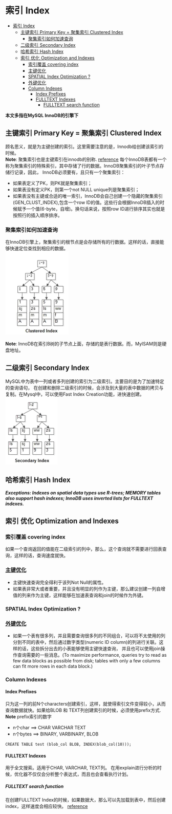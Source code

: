# 索引 Index
<!-- TOC -->

- [索引 Index](#%E7%B4%A2%E5%BC%95-index)
    - [主键索引 Primary Key  = 聚集索引 Clustered  Index](#%E4%B8%BB%E9%94%AE%E7%B4%A2%E5%BC%95-primary-key---%E8%81%9A%E9%9B%86%E7%B4%A2%E5%BC%95-clustered--index)
        - [聚集索引如何加速查询](#%E8%81%9A%E9%9B%86%E7%B4%A2%E5%BC%95%E5%A6%82%E4%BD%95%E5%8A%A0%E9%80%9F%E6%9F%A5%E8%AF%A2)
    - [二级索引   Secondary Index](#%E4%BA%8C%E7%BA%A7%E7%B4%A2%E5%BC%95---secondary-index)
    - [哈希索引  Hash  Index](#%E5%93%88%E5%B8%8C%E7%B4%A2%E5%BC%95--hash--index)
    - [索引 优化 Optimization and Indexes](#%E7%B4%A2%E5%BC%95-%E4%BC%98%E5%8C%96-optimization-and-indexes)
        - [索引覆盖 covering index](#%E7%B4%A2%E5%BC%95%E8%A6%86%E7%9B%96-covering-index)
        - [主键优化](#%E4%B8%BB%E9%94%AE%E4%BC%98%E5%8C%96)
        - [SPATIAL Index Optimization ?](#spatial-index-optimization-)
        - [外键优化](#%E5%A4%96%E9%94%AE%E4%BC%98%E5%8C%96)
        - [Column Indexes](#column-indexes)
            - [Index Prefixes](#index-prefixes)
            - [FULLTEXT Indexes](#fulltext-indexes)
                - [FULLTEXT search function](#fulltext-search-function)

<!-- /TOC -->
__本文多指在MySQL InnoDB的引擎下__

## 主键索引 Primary Key  = 聚集索引 Clustered  Index
顾名思义，就是为主键创建的索引。这里需要注意的是，Innodb给创建该索引的时候。    
__Note__: 聚集索引也是主键索引在innodb的别称. [reference](https://dev.mysql.com/doc/refman/8.0/en/glossary.html#glos_clustered_index)
每个InnoDB表都有一个称为聚集索引的特殊索引，其中存储了行的数据。InnoDB聚集索引的叶子节点存储行记录，因此， InnoDB必须要有，且只有一个聚集索引：
* 如果表定义了PK，则PK就是聚集索引；
* 如果表没有定义PK，则第一个not NULL unique列是聚集索引；
* 如果表没有主键或合适的唯一索引，InnoDB会自己创建一个隐藏的聚集索引(GEN_CLUST_INDEX),包含一个row ID的值。这些行会根据InnoDB插入的时候赋予一个值(6-byte，自增)。换句话来说，按照row ID进行排序其实也就是按照行的插入顺序排序。

### 聚集索引如何加速查询
在InnoDB引擎上，聚集索引的根节点是会存储所有的行数据。这样的话，直接能够快速定位查找到相应的数据。   
![](./images/clusteredindex.PNG)


__Note__: InnoDB在索引B树的子节点上面，存储的是表行数据。而，MyISAM则是硬盘地址。

## 二级索引   Secondary Index
MySQL中为表中一列或者多列创建的索引为二级索引。主要目的是为了加速特定的查询语句，
在创建和删除二级索引的时候，会涉及到大量的表中数据的拷贝与复制。在Mysql中，可以使用Fast Index Creation功能，进快速创建。   
![](./images/SecondaryIndex.PNG)


## 哈希索引  Hash  Index
___Exceptions: Indexes on spatial data types use R-trees; MEMORY tables also support hash indexes; InnoDB uses inverted lists for FULLTEXT indexes.___

## 索引 优化 Optimization and Indexes

### 索引覆盖 covering index
如果一个查询返回的值能在二级索引的列中，那么，这个查询就不需要进行回表查询，这样的话，查询速度就快。

### [主键优化](https://dev.mysql.com/doc/refman/8.0/en/primary-key-optimization.html)
* 主键快速查询完全得利于该列Not Null的属性。
* 如果表非常大或者重要，并且没有明显的列作为主键，那么建议创建一列自增值的列来作为主键，这样能够在加速表查询和join的时候作为外键。

### SPATIAL Index Optimization ?

### [外键优化](https://dev.mysql.com/doc/refman/8.0/en/foreign-key-optimization.html)
* 如果一个表有很多列，并且需要查询很多列的不同组合，可以将不太使用的列分到不同的表中，然后通过数字类型(numeric ID column)的列进行关联。这样的话，这些拆分出去的小表能够使用主键快速查询， 并且也可以使用join操作查询需要的一些消息。(To maximize performance, queries try to read as few data blocks as possible from disk; tables with only a few columns can fit more rows in each data block.)

### Column Indexes
#### Index Prefixes
只为这一列的前N个characters创建索引，这样，就使得索引文件变得较小，从而查询数据就快。如果给BLOB 和 TEXT列创建索引的时候，必须使用prefix方式.
__Note__ prefix索引的数字 
* n个char ==> CHAR VARCHAR TEXT
* n个bytes ==> BINARY, VARBINARY, BLOB
```
CREATE TABLE test (blob_col BLOB, INDEX(blob_col(10)));
```

#### FULLTEXT Indexes
用于全文搜索。适用于CHAR, VARCHAR, TEXT列。
在用explain进行分析的时候，优化器不仅仅会分析整个表达式，而且也会查看执行计划。
##### FULLTEXT search function
在创建FULLTEXT Index的时候，如果数据大，那么可以先加载到表中，然后创建index，这样速度会相应较快。
[reference](https://dev.mysql.com/doc/refman/8.0/en/fulltext-search.html)

